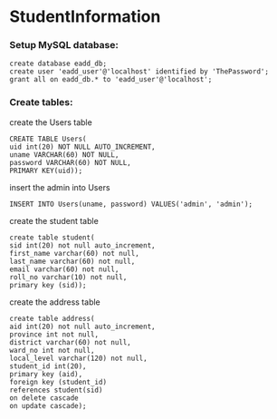 # StudentInformation

### Setup MySQL database:
~~~
create database eadd_db;
create user 'eadd_user'@'localhost' identified by 'ThePassword';
grant all on eadd_db.* to 'eadd_user'@'localhost';
~~~
### Create tables:
create the Users table
~~~
CREATE TABLE Users( 
uid int(20) NOT NULL AUTO_INCREMENT, 
uname VARCHAR(60) NOT NULL, 
password VARCHAR(60) NOT NULL, 
PRIMARY KEY(uid));
~~~
insert the admin into Users
~~~
INSERT INTO Users(uname, password) VALUES('admin', 'admin');
~~~
create the student table
~~~
create table student(
sid int(20) not null auto_increment,
first_name varchar(60) not null,
last_name varchar(60) not null,
email varchar(60) not null,
roll_no varchar(10) not null, 
primary key (sid));
~~~
create the address table
~~~
create table address(
aid int(20) not null auto_increment,
province int not null,
district varchar(60) not null, 
ward_no int not null, 
local_level varchar(120) not null, 
student_id int(20), 
primary key (aid),
foreign key (student_id)
references student(sid)
on delete cascade
on update cascade);
~~~
